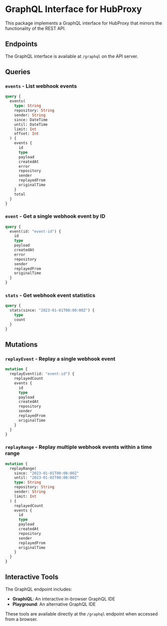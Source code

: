 # GraphQL Interface for HubProxy

This package implements a GraphQL interface for HubProxy that mirrors the functionality of the REST API.

## Endpoints

The GraphQL interface is available at `/graphql` on the API server.

## Queries

### `events` - List webhook events

```graphql
query {
  events(
    type: String
    repository: String
    sender: String
    since: DateTime
    until: DateTime
    limit: Int
    offset: Int
  ) {
    events {
      id
      type
      payload
      createdAt
      error
      repository
      sender
      replayedFrom
      originalTime
    }
    total
  }
}
```

### `event` - Get a single webhook event by ID

```graphql
query {
  event(id: "event-id") {
    id
    type
    payload
    createdAt
    error
    repository
    sender
    replayedFrom
    originalTime
  }
}
```

### `stats` - Get webhook event statistics

```graphql
query {
  stats(since: "2023-01-01T00:00:00Z") {
    type
    count
  }
}
```

## Mutations

### `replayEvent` - Replay a single webhook event

```graphql
mutation {
  replayEvent(id: "event-id") {
    replayedCount
    events {
      id
      type
      payload
      createdAt
      repository
      sender
      replayedFrom
      originalTime
    }
  }
}
```

### `replayRange` - Replay multiple webhook events within a time range

```graphql
mutation {
  replayRange(
    since: "2023-01-01T00:00:00Z"
    until: "2023-01-02T00:00:00Z"
    type: String
    repository: String
    sender: String
    limit: Int
  ) {
    replayedCount
    events {
      id
      type
      payload
      createdAt
      repository
      sender
      replayedFrom
      originalTime
    }
  }
}
```

## Interactive Tools

The GraphQL endpoint includes:

- **GraphiQL**: An interactive in-browser GraphQL IDE
- **Playground**: An alternative GraphQL IDE

These tools are available directly at the `/graphql` endpoint when accessed from a browser.
